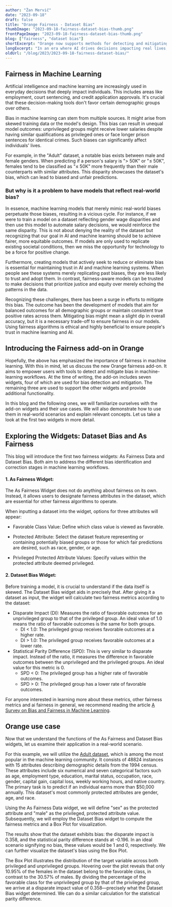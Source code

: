 ```yaml
---
author: "Žan Mervič"
date: "2023-09-18"
draft: false
title: "Orange Fairness - Dataset Bias"
thumbImage: "2023-09-18-fairness-dataset-bias-thumb.png"
frontPageImage: "2023-09-18-fairness-dataset-bias-thumb.png"
blog: ["fairness", "dataset bias"]
shortExcerpt: "Orange now supports methods for detecting and mitigating bias in machine learning."
longExcerpt: "In an era where AI drives decisions impacting real lives, fairness in machine learning is paramount. Take the `Adult` dataset, which shows discrepancies in salary predictions based on gender. Addressing such concerns, Orange introduces a fairness add-on. Using new widgets, users can identify and mitigate biases in their datasets or model predictions."
oldUrl: "/blog/2023/2023-09-18-fairness-dataset-bias/"
---
```


## Fairness in Machine Learning

Artificial intelligence and machine learning are increasingly used in everyday decisions that deeply impact individuals. This includes areas like employment, court sentencing, and credit application approvals. It's crucial that these decision-making tools don't favor certain demographic groups over others.

Bias in machine learning can stem from multiple sources. It might arise from skewed training data or the model's design. This bias can result in unequal model outcomes: unprivileged groups might receive lower salaries despite having similar qualifications as privileged ones or face longer prison sentences for identical crimes. Such biases can significantly affect individuals' lives.

For example, in the "Adult" dataset, a notable bias exists between male and female genders. When predicting if a person's salary is "> 50K" or "≤ 50K", females tend to be classified as "≤ 50K" more frequently than their male counterparts with similar attributes. This disparity showcases the dataset's bias, which can lead to biased and unfair predictions.

### But why is it a problem to have models that reflect real-world bias?

In essence, machine learning models that merely mimic real-world biases perpetuate those biases, resulting in a vicious cycle. For instance, if we were to train a model on a dataset reflecting gender wage disparities and then use this model to automate salary decisions, we would reinforce the same disparity. This is not about denying the reality of the dataset but recognizing that our goal in AI and machine learning should be to achieve fairer, more equitable outcomes. If models are only used to replicate existing societal conditions, then we miss the opportunity for technology to be a force for positive change.

Furthermore, creating models that actively seek to reduce or eliminate bias is essential for maintaining trust in AI and machine learning systems. When people see these systems merely replicating past biases, they are less likely to trust and adopt them. In contrast, fairness-aware models can be trusted to make decisions that prioritize justice and equity over merely echoing the patterns in the data.

Recognizing these challenges, there has been a surge in efforts to mitigate this bias. The outcome has been the development of models that aim for balanced outcomes for all demographic groups or maintain consistent true positive rates across them. Mitigating bias might mean a slight dip in overall accuracy, but it is a necessary trade-off to ensure fairness in our models. Using fairness algorithms is ethical and highly beneficial to ensure people's trust in machine learning and AI.

## Introducing the Fairness add-on in Orange

Hopefully, the above has emphasized the importance of fairness in machine learning. With this in mind, let us discuss the new Orange fairness add-on. It aims to empower users with tools to detect and mitigate bias in machine-learning workflows. At the time of writing, the add-on includes seven widgets, four of which are used for bias detection and mitigation. The remaining three are used to support the other widgets and provide additional functionality.

In this blog and the following ones, we will familiarize ourselves with the add-on widgets and their use cases. We will also demonstrate how to use them in real-world scenarios and explain relevant concepts. Let us take a look at the first two widgets in more detail.

## Exploring the Widgets: Dataset Bias and As Fairness

This blog will introduce the first two fairness widgets: As Fairness Data and Dataset Bias. Both aim to address the different bias identification and correction stages in machine learning workflows.


#### 1. As Fairness Widget:

The As Fairness Widget does not do anything about fairness on its own. Instead, it allows users to designate fairness attributes in the dataset, which are essential for other fairness algorithms to operate.

When inputting a dataset into the widget, options for three attributes will appear:

- Favorable Class Value: Define which class value is viewed as favorable.

- Protected Attribute: Select the dataset feature representing or containing potentially biased groups or those for which fair predictions are desired, such as race, gender, or age.

- Privileged Protected Attribute Values: Specify values within the protected attribute deemed privileged.

<WindowScreenshot src="2023-09-18-fairness-dataset-bias-as-fairness-data.png" />

#### 2. Dataset Bias Widget:

Before training a model, it is crucial to understand if the data itself is skewed. The Dataset Bias widget aids in precisely that. After giving it a dataset as input, the widget will calculate two fairness metrics according to the dataset:

- Disparate Impact (DI): Measures the ratio of favorable outcomes for an unprivileged group to that of the privileged group. An ideal value of 1.0 means the ratio of favorable outcomes is the same for both groups.
  - DI < 1.0: The privileged group receives favorable outcomes at a higher rate.
  - DI > 1.0: The privileged group receives favorable outcomes at a lower rate.
- Statistical Parity Difference (SPD): This is very similar to disparate impact. Instead of the ratio, it measures the difference in favorable outcomes between the unprivileged and the privileged groups. An ideal value for this metric is 0.
  - SPD < 0: The privileged group has a higher rate of favorable outcomes.
  - SPD > 0: The privileged group has a lower rate of favorable outcomes.

<WindowScreenshot src="2023-09-18-fairness-dataset-bias.png" />

For anyone interested in learning more about these metrics, other fairness metrics and ai fairness in general, we recommend reading the article [A Survey on Bias and Fairness in Machine Learning](https://arxiv.org/pdf/1908.09635.pdf).


## Orange use case

Now that we understand the functions of the As Fairness and Dataset Bias widgets, let us examine their application in a real-world scenario. 

For this example, we will utilize the [Adult dataset](https://archive.ics.uci.edu/ml/datasets/adult), which is among the most popular in the machine learning community. It consists of 48824 instances with 15 attributes describing demographic details from the 1994 census. These attributes include six numerical and seven categorical factors such as age, employment type, education, marital status, occupation, race, gender, capital gain, capital loss, weekly working hours, and native country. The primary task is to predict if an individual earns more than $50,000 annually. This dataset's most commonly protected attributes are gender, age, and race.

Using the As Fairness Data widget, we will define "sex" as the protected attribute and "male" as the privileged, protected attribute value. Subsequently, we will employ the Dataset Bias widget to compute the fairness metrics and a Box Plot for visualization.

<WindowScreenshot src="2023-09-18-fairness-dataset-bias-use-case.png" />

The results show that the dataset exhibits bias: the disparate impact is 0.358, and the statistical parity difference stands at -0.196. In an ideal scenario signifying no bias, these values would be 1 and 0, respectively. We can further visualize the dataset's bias using the Box Plot.

<WindowScreenshot src="2023-09-18-fairness-dataset-bias-box-plot.png" />

The Box Plot illustrates the distribution of the target variable across both privileged and unprivileged groups. Hovering over the plot reveals that only 10.95% of the females in the dataset belong to the favorable class, in contrast to the 30.57% of males. By dividing the percentage of the favorable class for the unprivileged group by that of the privileged group, we arrive at a disparate impact value of 0.358—precisely what the Dataset Bias widget determined. We can do a similar calculation for the statistical parity difference.

